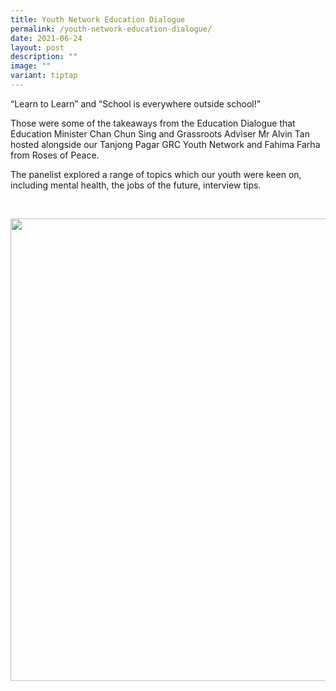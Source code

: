```yaml
---
title: Youth Network Education Dialogue
permalink: /youth-network-education-dialogue/
date: 2021-06-24
layout: post
description: ""
image: ""
variant: tiptap
---
```

<p>“Learn to Learn” and “School is everywhere outside school!”</p>
<p>Those were some of the takeaways from the Education Dialogue that Education
Minister Chan Chun Sing and Grassroots Adviser Mr Alvin Tan hosted alongside
our Tanjong Pagar GRC Youth Network and Fahima Farha from Roses of Peace.</p>
<p>The panelist explored a range of topics which our youth were keen on,
including mental health, the jobs of the future, interview tips.</p>
<p>
<br>
</p>
<div class="isomer-image-wrapper">
<img style="width: 740px; color: rgb(0, 0, 0); font-family: system-ui, -apple-system, &quot;system-ui&quot;, &quot;Segoe UI&quot;, Roboto, Oxygen, Ubuntu, Cantarell, &quot;Open Sans&quot;, &quot;Helvetica Neue&quot;, sans-serif; font-size: medium; font-style: normal; font-variant-ligatures: normal; font-variant-caps: normal; font-weight: 400; letter-spacing: normal; orphans: 2; text-align: start; text-indent: 0px; text-transform: none; widows: 2; word-spacing: 0px; -webkit-text-stroke-width: 0px; white-space: normal; text-decoration-thickness: initial; text-decoration-style: initial; text-decoration-color: initial;" height="auto" width="100%" src="https://moca.sgp1.cdn.digitaloceanspaces.com/Recent%20Events/6107e49b499a7d91ac9cbca8_Youth%2520Network%2520Education%2520Dialogue.webp">
</div>
<p></p>